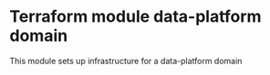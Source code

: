 # Terraform module data-platform domain

This module sets up infrastructure for a data-platform domain
